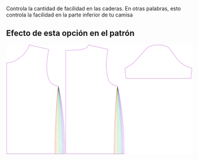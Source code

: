 
Controla la cantidad de facilidad en las caderas. En otras palabras, esto controla la facilidad en la parte inferior de tu camisa


## Efecto de esta opción en el patrón
![Esta imagen muestra el efecto de esta opción superponiendo varias variantes que tienen un valor diferente para esta opción](teagan_hipsease_sample.svg "Efecto de esta opción en el patrón")